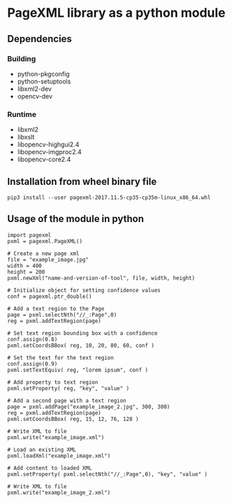 # PageXML library as a python module


## Dependencies

### Building

 - python-pkgconfig
 - python-setuptools
 - libxml2-dev
 - opencv-dev

### Runtime

 - libxml2
 - libxslt
 - libopencv-highgui2.4
 - libopencv-imgproc2.4
 - libopencv-core2.4


## Installation from wheel binary file

    pip3 install --user pagexml-2017.11.5-cp35-cp35m-linux_x86_64.whl


## Usage of the module in python

    import pagexml
    pxml = pagexml.PageXML()

    # Create a new page xml
    file = "example_image.jpg"
    width = 400
    height = 200
    pxml.newXml("name-and-version-of-tool", file, width, height)

    # Initialize object for setting confidence values
    conf = pagexml.ptr_double()

    # Add a text region to the Page
    page = pxml.selectNth("//_:Page",0)
    reg = pxml.addTextRegion(page)

    # Set text region bounding box with a confidence
    conf.assign(0.8)
    pxml.setCoordsBBox( reg, 10, 20, 80, 60, conf )

    # Set the text for the text region
    conf.assign(0.9)
    pxml.setTextEquiv( reg, "lorem ipsum", conf )

    # Add property to text region
    pxml.setProperty( reg, "key", "value" )

    # Add a second page with a text region
    page = pxml.addPage("example_image_2.jpg", 300, 300)
    reg = pxml.addTextRegion(page)
    pxml.setCoordsBBox( reg, 15, 12, 76, 128 )

    # Write XML to file
    pxml.write("example_image.xml")

    # Load an existing XML
    pxml.loadXml("example_image.xml")

    # Add content to loaded XML
    pxml.setProperty( pxml.selectNth("//_:Page",0), "key", "value" )

    # Write XML to file
    pxml.write("example_image_2.xml")
